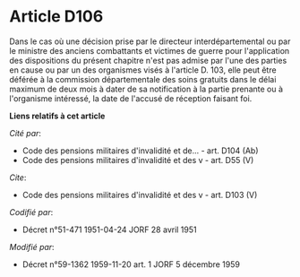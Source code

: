 # Article D106

Dans le cas où une décision prise par le directeur interdépartemental ou par le ministre des anciens combattants et victimes
de guerre pour l'application des dispositions du présent chapitre n'est pas admise par l'une des parties en cause ou par un
des organismes visés à l'article D. 103, elle peut être déférée à la commission départementale des soins gratuits dans le
délai maximum de deux mois à dater de sa notification à la partie prenante ou à l'organisme intéressé, la date de l'accusé de
réception faisant foi.

**Liens relatifs à cet article**

_Cité par_:

  - Code des pensions militaires d'invalidité et de... - art. D104 (Ab)
  - Code des pensions militaires d'invalidité et des v - art. D55 (V)

_Cite_:

  - Code des pensions militaires d'invalidité et des v - art. D103 (V)

_Codifié par_:

  - Décret n°51-471 1951-04-24 JORF 28 avril 1951

_Modifié par_:

  - Décret n°59-1362 1959-11-20 art. 1 JORF 5 décembre 1959
